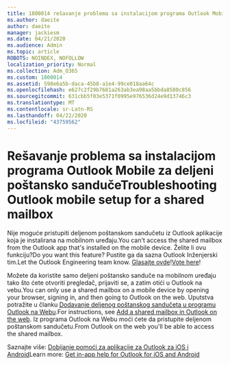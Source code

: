 ```yaml
---
title: 1800014 rešavanje problema sa instalacijom programa Outlook Mobile za deljeni poštansko sanduče
ms.author: daeite
author: daeite
manager: jackiesm
ms.date: 04/21/2020
ms.audience: Admin
ms.topic: article
ROBOTS: NOINDEX, NOFOLLOW
localization_priority: Normal
ms.collection: Adm_O365
ms.custom: 1800014
ms.assetid: 598e6a5b-daca-45b8-a1e4-99ce018aa64c
ms.openlocfilehash: e627c2f29b7681a263ab3ea98aa5bbda8580c856
ms.sourcegitcommit: 631cbb5f03e5371f0995e976536d24e9d13746c3
ms.translationtype: MT
ms.contentlocale: sr-Latn-RS
ms.lasthandoff: 04/22/2020
ms.locfileid: "43759562"
---
```

# <a name="troubleshooting-outlook-mobile-setup-for-a-shared-mailbox"></a><span data-ttu-id="c087f-102">Rešavanje problema sa instalacijom programa Outlook Mobile za deljeni poštansko sanduče</span><span class="sxs-lookup"><span data-stu-id="c087f-102">Troubleshooting Outlook mobile setup for a shared mailbox</span></span>

<span data-ttu-id="c087f-103">Nije moguće pristupiti deljenom poštanskom sandučetu iz Outlook aplikacije koja je instalirana na mobilnom uređaju.</span><span class="sxs-lookup"><span data-stu-id="c087f-103">You can't access the shared mailbox from the Outlook app that's installed on the mobile device.</span></span> <span data-ttu-id="c087f-104">Želite li ovu funkciju?</span><span class="sxs-lookup"><span data-stu-id="c087f-104">Do you want this feature?</span></span> <span data-ttu-id="c087f-105">Pustite ga da sazna Outlook Inženjerski tim.</span><span class="sxs-lookup"><span data-stu-id="c087f-105">Let the Outlook Engineering team know.</span></span> <span data-ttu-id="c087f-106">[Glasajte ovde](https://go.microsoft.com/fwlink/?linked=862116)!</span><span class="sxs-lookup"><span data-stu-id="c087f-106">[Vote here](https://go.microsoft.com/fwlink/?linked=862116)!</span></span>
  
<span data-ttu-id="c087f-107">Možete da koristite samo deljeni poštansko sanduče na mobilnom uređaju tako što ćete otvoriti pregledač, prijaviti se, a zatim otići u Outlook na vebu.</span><span class="sxs-lookup"><span data-stu-id="c087f-107">You can only use a shared mailbox on a mobile device by opening your browser, signing in, and then going to Outlook on the web.</span></span> <span data-ttu-id="c087f-108">Uputstva potražite u članku [Dodavanje deljenog poštanskog sandučeta u programu Outlook na Webu](https://support.office.com/article/add-a-shared-mailbox-to-outlook-on-the-web-98b5a90d-4e38-415d-a030-f09a4cd28207).</span><span class="sxs-lookup"><span data-stu-id="c087f-108">For instructions, see [Add a shared mailbox in Outlook on the web](https://support.office.com/article/add-a-shared-mailbox-to-outlook-on-the-web-98b5a90d-4e38-415d-a030-f09a4cd28207).</span></span> <span data-ttu-id="c087f-109">Iz programa Outlook na Webu moći ćete da pristupite deljenom poštanskom sandučetu.</span><span class="sxs-lookup"><span data-stu-id="c087f-109">From Outlook on the web you'll be able to access the shared mailbox.</span></span>
  
<span data-ttu-id="c087f-110">Saznajte više: [Dobijanje pomoći za aplikacije za Outlook za iOS i Android](https://support.office.com/article/Get-in-app-help-for-Outlook-for-iOS-and-Android-218a22d1-9fa5-4889-b689-de1c63493243)</span><span class="sxs-lookup"><span data-stu-id="c087f-110">Learn more: [Get in-app help for Outlook for iOS and Android](https://support.office.com/article/Get-in-app-help-for-Outlook-for-iOS-and-Android-218a22d1-9fa5-4889-b689-de1c63493243)</span></span>
  

